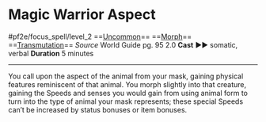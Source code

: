 # Magic Warrior Aspect
#pf2e/focus_spell/level_2
==[Uncommon](Uncommon.md)== ==[Morph](Morph.md)== ==[Transmutation](Transmutation.md)==
*Source* World Guide pg. 95 2.0
**Cast** ►► somatic, verbal
**Duration** 5 minutes

---
You call upon the aspect of the animal from your mask, gaining physical features reminiscent of that animal. You morph slightly into that creature, gaining the Speeds and senses you would gain from using animal form to turn into the type of animal your mask represents; these special Speeds can’t be increased by status bonuses or item bonuses.